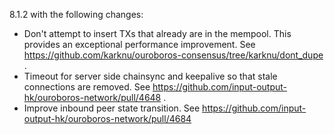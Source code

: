 8.1.2 with the following changes:

- Don't attempt to insert TXs that already are in the mempool. This provides an exceptional
  performance improvement. See https://github.com/karknu/ouroboros-consensus/tree/karknu/dont_dupe .
- Timeout for server side chainsync and keepalive so that stale connections are removed.
  See https://github.com/input-output-hk/ouroboros-network/pull/4648 .
- Improve inbound peer state transition.
  See https://github.com/input-output-hk/ouroboros-network/pull/4684

